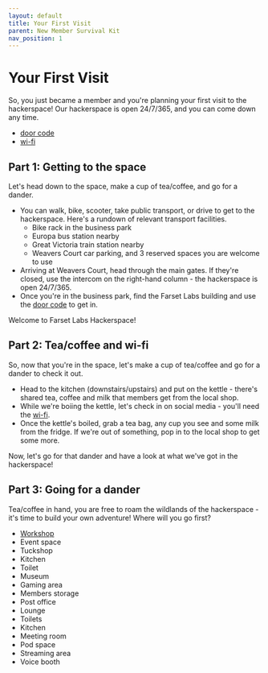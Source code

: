 ```yaml
---
layout: default
title: Your First Visit
parent: New Member Survival Kit
nav_position: 1
---
```


# Your First Visit

So, you just became a member and you're planning your first visit to the hackerspace! Our hackerspace is open 24/7/365, and you can come down any time. 

* [door code]
* [wi-fi]

## Part 1: Getting to the space

Let's head down to the space, make a cup of tea/coffee, and go for a dander.

* You can walk, bike, scooter, take public transport, or drive to get to the hackerspace. Here's a rundown of relevant transport facilities.
  * Bike rack in the business park
  * Europa bus station nearby
  * Great Victoria train station nearby
  * Weavers Court car parking, and 3 reserved spaces you are welcome to use
* Arriving at Weavers Court, head through the main gates. If they're closed, use the intercom on the right-hand column - the hackerspace is open 24/7/365.
* Once you're in the business park, find the Farset Labs building and use the [door code] to get in.

Welcome to Farset Labs Hackerspace!

## Part 2: Tea/coffee and wi-fi

So, now that you're in the space, let's make a cup of tea/coffee and go for a dander to check it out.

* Head to the kitchen (downstairs/upstairs) and put on the kettle - there's shared tea, coffee and milk that members get from the local shop. 
* While we're boiing the kettle, let's check in on social media - you'll need the [wi-fi].
* Once the kettle's boiled, grab a tea bag, any cup you see and some milk from the fridge. If we're out of something, pop in to the local shop to get some more.

Now, let's go for that dander and have a look at what we've got in the hackerspace!

## Part 3: Going for a dander

Tea/coffee in hand, you are free to roam the wildlands of the hackerspace - it's time to build your own adventure! Where will you go first?
* [Workshop](../workshop/workshop.md)
* Event space
* Tuckshop 
* Kitchen
* Toilet
* Museum
* Gaming area
* Members storage
* Post office
* Lounge
* Toilets
* Kitchen
* Meeting room
* Pod space
* Streaming area
* Voice booth

[door code]: https://farsetlabs.spaces.nexudus.com/pages/doorcode
[wi-fi]: https://farsetlabs.spaces.nexudus.com/pages/wifi
